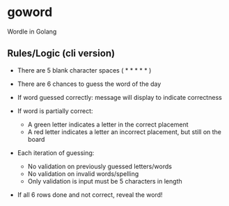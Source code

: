 # goword
Wordle in Golang

## Rules/Logic (cli version)
* There are 5 blank character spaces ( * * * * * )
* There are 6 chances to guess the word of the day
*  If word guessed correctly: message will display to indicate correctness
*  If word is partially correct:
    * A green letter indicates a letter in the correct placement
    * A red letter indicates a letter an incorrect placement, but still on the board
* Each iteration of guessing:
    * No validation on previously guessed letters/words
    * No validation on invalid words/spelling
    * Only validation is input must be 5 characters in length

* If all 6 rows done and not correct, reveal the word!

